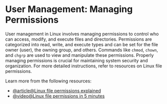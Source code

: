# User Management: Managing Permissions

User management in Linux involves managing permissions to control who can access, modify, and execute files and directories. Permissions are categorized into read, write, and execute types and can be set for the file owner (user), the owning group, and others. Commands like `chmod`, `chown`, and `chgrp` are used to view and manipulate these permissions. Properly managing permissions is crucial for maintaining system security and organization. For more detailed instructions, refer to resources on Linux file permissions.

Learn more from the following resources:

- [@article@Linux file permissions explained](https://www.redhat.com/sysadmin/linux-file-permissions-explained)
- [@video@Linux file permissions in 5 minutes](https://www.youtube.com/watch?v=LnKoncbQBsM)